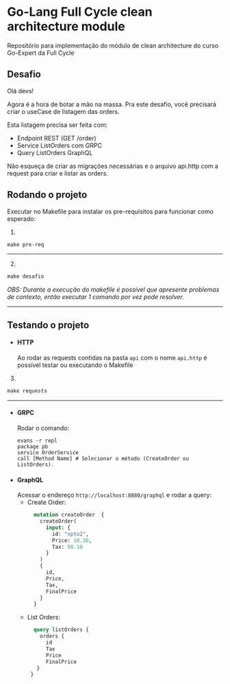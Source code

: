 # Go-Lang Full Cycle clean architecture module
Repositório para implementação do módulo de clean architecture do curso Go-Expert da Full Cycle

## Desafio
Olá devs!

Agora é a hora de botar a mão na massa. Pra este desafio, você precisará criar o useCase de listagem das orders.

Esta listagem precisa ser feita com:
- Endpoint REST (GET /order)
- Service ListOrders com GRPC
- Query ListOrders GraphQL

Não esqueça de criar as migrações necessárias e o arquivo api.http com a request para criar e listar as orders.

## Rodando o projeto

Executar no Makefile para instalar os pre-requisitos para funcionar como esperado:


1.
```makefile
make pre-req
```
---

2.

```makefile
make desafio
```

*OBS: Durante a execução do makefile é possível que apresente problemas de contexto, então executar 1 comando por vez pode resolver.*

---

## Testando o projeto
- #### HTTP
  Ao rodar as requests contidas na pasta `api` com o nome `api.http` é possível testar ou executando o Makefile

3.
```makefile
make requests
```

---

- #### GRPC
  Rodar o comando:
  ```bashup -d
  evans -r repl
  package pb
  service OrderService
  call [Method Name] # Selecionar o método (CreateOrder ou ListOrders).
  ```
- #### GraphQL
  Acessar o endereço `http://localhost:8080/graphql` e rodar a query:
  - Create Order:
    ```graphql
      mutation createOrder  {
        createOrder(
          input: {
            id: "xpto2",
            Price: 10.30,
            Tax: 50.10
          }
        )
        {
          id,
          Price, 
          Tax,
          FinalPrice
        }
      }
      ```
  - List Orders:
    ```graphql
      query listOrders {
        orders {
          id
          Tax
          Price
          FinalPrice
       }
     }
    ```